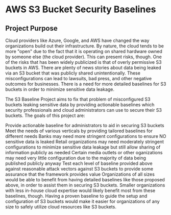 # AWS S3 Bucket Security Baselines
## Project Purpose
Cloud providers like Azure, Google, and AWS have changed the way organizations build out their infrastructure. By nature, the cloud tends to be more "open" due to the fact that it is operating on shared hardware owned by someone else (the cloud provider). This can present risks, though. One of the risks that has been widely publicized is that of overly permissive S3 buckets in AWS. There are plenty of news stories about data being leaked via an S3 bucket that was publicly shared unintentionally. These misconfigurations can lead to lawsuits, bad press, and other negative outcomes for businesses. There is a need for more detailed baselines for S3 buckets in order to minimize sensitive data leakage.

The S3 Baseline Project aims to fix that problem of misconfigured S3 buckets leaking sensitive data by providing actionable baselines which security professionals and cloud administrators can use to secure their S3 buckets. The goals of this project are:

Provide actionable baseline for administrators to aid in securing S3 buckets
Meet the needs of various verticals by providing tailored baselines for different needs
Banks may need more stringent configurations to ensure NO sensitive data is leaked
Retail organizations may need moderately stringent configurations to minimize sensitive data leakage but still allow sharing of information publicly as needed
Certain media outlets or other oganizations may need very little configuration due to the majority of data being published publicly anyway
Test each level of baseline provided above against reasonable attack vectors against S3 buckets to provide some assurance that the framework provides value
Organizations of all sizes would be able to benefit from having detailed baselines like those proposed above, in order to assist them in securing S3 buckets. Smaller organizations with less in-house cloud expertise would likely benefit most from these baselines, though. Having a proven baseline to guide the setup and configuration of S3 buckets would make it easier for organizations of any size to safely utilize cloud resources like S3 buckets.
